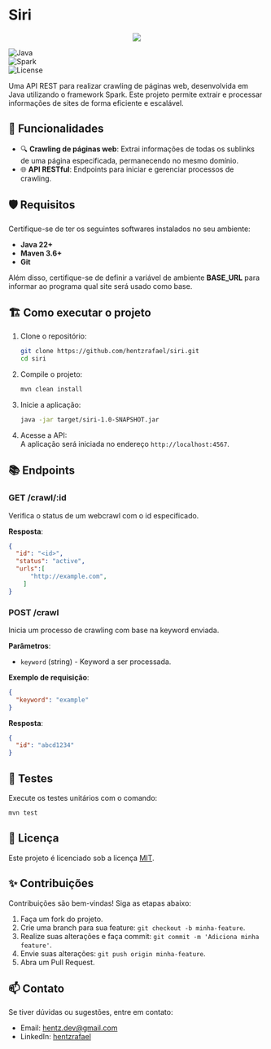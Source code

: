 # Siri

<p align="center">
  <img src="https://images.emojiterra.com/google/noto-emoji/unicode-15/color/512px/1f980.png" />
</p>

![Java](https://img.shields.io/badge/Java-22-blue)  
![Spark](https://img.shields.io/badge/Spark-2.9.2-brightgreen)  
![License](https://img.shields.io/badge/License-MIT-yellow)  

Uma API REST para realizar crawling de páginas web, desenvolvida em Java utilizando o framework Spark. Este projeto permite extrair e processar informações de sites de forma eficiente e escalável.  

## 🚀 Funcionalidades  

- 🔍 **Crawling de páginas web**: Extrai informações de todas os sublinks de uma página especificada, permanecendo no mesmo domínio.  
- 🌐 **API RESTful**: Endpoints para iniciar e gerenciar processos de crawling.  

## 🛡️ Requisitos  

Certifique-se de ter os seguintes softwares instalados no seu ambiente:  

- **Java 22+**  
- **Maven 3.6+**  
- **Git**

Além disso, certifique-se de definir a variável de ambiente **BASE_URL** para informar ao programa qual site será usado como base.

## 🏗️ Como executar o projeto  

1. Clone o repositório:  
   ```bash
   git clone https://github.com/hentzrafael/siri.git
   cd siri
   ```

2. Compile o projeto:  
   ```bash
   mvn clean install
   ```  

3. Inicie a aplicação:  
   ```bash
   java -jar target/siri-1.0-SNAPSHOT.jar
   ```  

4. Acesse a API:  
   A aplicação será iniciada no endereço `http://localhost:4567`.  

## 📚 Endpoints  

### **GET /crawl/:id**  
Verifica o status de um webcrawl com o id especificado.  

**Resposta**:  
```json
{
  "id": "<id>",
  "status": "active",
  "urls":[
      "http://example.com",
    ]
}
```  

### **POST /crawl**  
Inicia um processo de crawling com base na keyword enviada.  

**Parâmetros**:  
- `keyword` (string) - Keyword a ser processada.  

**Exemplo de requisição**:  
```json
{
  "keyword": "example"
}
```  

**Resposta**:  
```json
{
  "id": "abcd1234"
}
```  

## 🧪 Testes  

Execute os testes unitários com o comando:  
```bash
mvn test
```  

## 📜 Licença  

Este projeto é licenciado sob a licença [MIT](LICENSE).  

## ✨ Contribuições  

Contribuições são bem-vindas! Siga as etapas abaixo:  

1. Faça um fork do projeto.  
2. Crie uma branch para sua feature: `git checkout -b minha-feature`.  
3. Realize suas alterações e faça commit: `git commit -m 'Adiciona minha feature'`.  
4. Envie suas alterações: `git push origin minha-feature`.  
5. Abra um Pull Request.  

## 📫 Contato  

Se tiver dúvidas ou sugestões, entre em contato:  
- Email: [hentz.dev@gmail.com](mailto:hentz.dev@gmail.com)  
- LinkedIn: [hentzrafael](https://linkedin.com/in/hentzrafael)  
```  

